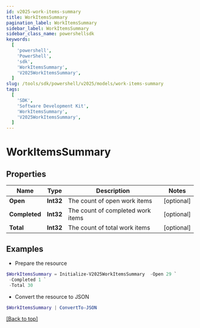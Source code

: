 ```yaml
---
id: v2025-work-items-summary
title: WorkItemsSummary
pagination_label: WorkItemsSummary
sidebar_label: WorkItemsSummary
sidebar_class_name: powershellsdk
keywords:
  [
    'powershell',
    'PowerShell',
    'sdk',
    'WorkItemsSummary',
    'V2025WorkItemsSummary',
  ]
slug: /tools/sdk/powershell/v2025/models/work-items-summary
tags:
  [
    'SDK',
    'Software Development Kit',
    'WorkItemsSummary',
    'V2025WorkItemsSummary',
  ]
---
```


# WorkItemsSummary

## Properties

| Name          | Type      | Description                       | Notes      |
| ------------- | --------- | --------------------------------- | ---------- |
| **Open**      | **Int32** | The count of open work items      | [optional] |
| **Completed** | **Int32** | The count of completed work items | [optional] |
| **Total**     | **Int32** | The count of total work items     | [optional] |

## Examples

- Prepare the resource

```powershell
$WorkItemsSummary = Initialize-V2025WorkItemsSummary  -Open 29 `
 -Completed 1 `
 -Total 30
```

- Convert the resource to JSON

```powershell
$WorkItemsSummary | ConvertTo-JSON
```

[[Back to top]](#)
